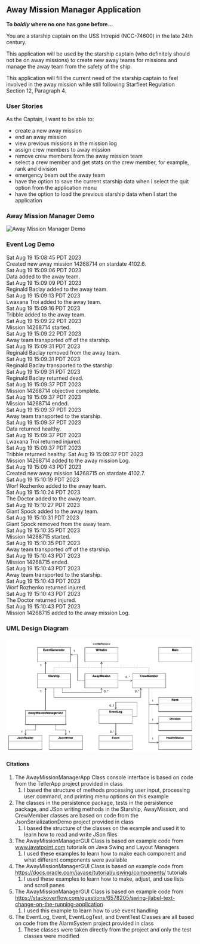 ## Away Mission Manager Application

**To *boldly* where no one has gone before...**

You are a starship captain on the USS Intrepid (NCC-74600) in the late 24th century.

This application will be used by the starship captain (who definitely should not be on away missions) to create new
away teams for missions and manage the away team from the safety of the ship.

This application will fill the current need of the starship captain to feel involved in the away mission while still
following Starfleet Regulation Section 12, Paragraph 4.

### User Stories

As the Captain, I want to be able to:
- create a new away mission
- end an away mission
- view previous missions in the mission log
- assign crew members to away mission
- remove crew members from the away mission team
- select a crew member and get stats on the crew member, for example, rank and division
- emergency beam out the away team 
- have the option to save the current starship data when I select the quit option from the application menu 
- have the option to load the previous starship data when I start the application

### Away Mission Manager Demo

![Away Mission Manager Demo](images/Away_Mission_Manager_Demo.gif)

### Event Log Demo

Sat Aug 19 15:08:45 PDT 2023  
Created new away mission 14268714 on stardate 4102.6.  
Sat Aug 19 15:09:06 PDT 2023  
Data added to the away team.  
Sat Aug 19 15:09:09 PDT 2023  
Reginald Baclay added to the away team.  
Sat Aug 19 15:09:13 PDT 2023  
Lwaxana Troi added to the away team.  
Sat Aug 19 15:09:16 PDT 2023  
Tribble added to the away team.  
Sat Aug 19 15:09:22 PDT 2023  
Mission 14268714 started.  
Sat Aug 19 15:09:22 PDT 2023  
Away team transported off of the starship.  
Sat Aug 19 15:09:31 PDT 2023  
Reginald Baclay removed from the away team.  
Sat Aug 19 15:09:31 PDT 2023  
Reginald Baclay transported to the starship.  
Sat Aug 19 15:09:31 PDT 2023  
Reginald Baclay returned dead.  
Sat Aug 19 15:09:37 PDT 2023  
Mission 14268714 objective complete.  
Sat Aug 19 15:09:37 PDT 2023  
Mission 14268714 ended.  
Sat Aug 19 15:09:37 PDT 2023  
Away team transported to the starship.  
Sat Aug 19 15:09:37 PDT 2023  
Data returned healthy.  
Sat Aug 19 15:09:37 PDT 2023  
Lwaxana Troi returned injured.  
Sat Aug 19 15:09:37 PDT 2023  
Tribble returned healthy. 
Sat Aug 19 15:09:37 PDT 2023  
Mission 14268714 added to the away mission Log.  
Sat Aug 19 15:09:43 PDT 2023  
Created new away mission 14268715 on stardate 4102.7.  
Sat Aug 19 15:10:19 PDT 2023  
Worf Rozhenko added to the away team.  
Sat Aug 19 15:10:24 PDT 2023  
The Doctor added to the away team.  
Sat Aug 19 15:10:27 PDT 2023  
Giant Spock added to the away team.  
Sat Aug 19 15:10:31 PDT 2023  
Giant Spock removed from the away team.  
Sat Aug 19 15:10:35 PDT 2023  
Mission 14268715 started.  
Sat Aug 19 15:10:35 PDT 2023  
Away team transported off of the starship.  
Sat Aug 19 15:10:43 PDT 2023  
Mission 14268715 ended.  
Sat Aug 19 15:10:43 PDT 2023  
Away team transported to the starship.  
Sat Aug 19 15:10:43 PDT 2023  
Worf Rozhenko returned injured.  
Sat Aug 19 15:10:43 PDT 2023  
The Doctor returned injured.  
Sat Aug 19 15:10:43 PDT 2023  
Mission 14268715 added to the away mission Log.  

### UML Design Diagram

![UML diagram](images/UML_Design_Diagram.png?raw=true)

#### Citations
1. The AwayMissionManagerApp Class console interface is based on code from the TellerApp project provided in class 
   1. I based the structure of methods processing user input, processing user command, and printing menu options on this 
       example
2. The classes in the persistence package, tests in the persistence package, and JSon writing methods in the Starship, 
   AwayMission, and CrewMember classes are based on code from the JsonSerializationDemo project provided in class 
   1. I based the structure of the classes on the example and used it to learn how to read and write JSon files
3. The AwayMissionManagerGUI Class is based on example code from www.javatpoint.com tutorials on Java Swing and Layout 
Managers
   1. I used these examples to learn how to make each component and what different components were available
4. The AwayMissionManagerGUI Class is based on example code from https://docs.oracle.com/javase/tutorial/uiswing/components/
tutorials
   1. I used these examples to learn how to make, adjust, and use lists and scroll panes
5. The AwayMissionManagerGUI Class is based on example code from https://stackoverflow.com/questions/6578205/swing-jlabel-text-change-on-the-running-application
    1. I used this example to learn how to use event handling
6. The EventLog, Event, EventLogTest, and EventTest Classes are all based on code from the AlarmSystem project provided 
in class
   1. These classes were taken directly from the project and only the test classes were modified